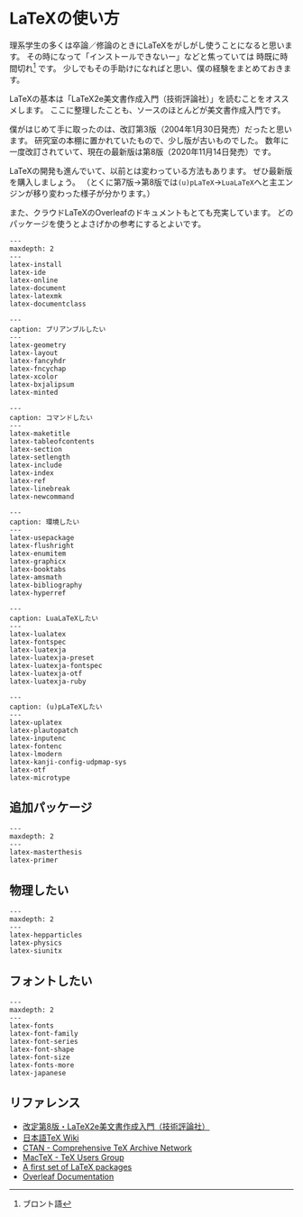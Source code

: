 # LaTeXの使い方

理系学生の多くは卒論／修論のときにLaTeXをがしがし使うことになると思います。
その時になって「インストールできないー」などと焦っていては 時既に時間切れ[^bronto] です。
少しでもその手助けになればと思い、僕の経験をまとめておきます。

[^bronto]: ブロント語

LaTeXの基本は「LaTeX2e美文書作成入門（技術評論社）」を読むことをオススメします。
ここに整理したことも、ソースのほとんどが美文書作成入門です。

僕がはじめて手に取ったのは、改訂第3版（2004年1月30日発売）だったと思います。
研究室の本棚に置かれていたもので、少し版が古いものでした。
数年に一度改訂されていて、現在の最新版は第8版（2020年11月14日発売）です。

LaTeXの開発も進んでいて、以前とは変わっている方法もあります。
ぜひ最新版を購入しましょう。
（とくに第7版→第8版では``(u)pLaTeX``→``LuaLaTeX``へと主エンジンが移り変わった様子が分かります。）

また、クラウドLaTeXのOverleafのドキュメントもとても充実しています。
どのパッケージを使うとよさげかの参考にするとよいです。

```{toctree}
---
maxdepth: 2
---
latex-install
latex-ide
latex-online
latex-document
latex-latexmk
latex-documentclass
```

```{toctree}
---
caption: プリアンブルしたい
---
latex-geometry
latex-layout
latex-fancyhdr
latex-fncychap
latex-xcolor
latex-bxjalipsum
latex-minted
```

```{toctree}
---
caption: コマンドしたい
---
latex-maketitle
latex-tableofcontents
latex-section
latex-setlength
latex-include
latex-index
latex-ref
latex-linebreak
latex-newcommand
```

```{toctree}
---
caption: 環境したい
---
latex-usepackage
latex-flushright
latex-enumitem
latex-graphicx
latex-booktabs
latex-amsmath
latex-bibliography
latex-hyperref
```

```{toctree}
---
caption: LuaLaTeXしたい
---
latex-lualatex
latex-fontspec
latex-luatexja
latex-luatexja-preset
latex-luatexja-fontspec
latex-luatexja-otf
latex-luatexja-ruby
```

```{toctree}
---
caption: (u)pLaTeXしたい
---
latex-uplatex
latex-plautopatch
latex-inputenc
latex-fontenc
latex-lmodern
latex-kanji-config-udpmap-sys
latex-otf
latex-microtype
```

## 追加パッケージ

```{toctree}
---
maxdepth: 2
---
latex-masterthesis
latex-primer
```

## 物理したい

```{toctree}
---
maxdepth: 2
---
latex-hepparticles
latex-physics
latex-siunitx
```

## フォントしたい

```{toctree}
---
maxdepth: 2
---
latex-fonts
latex-font-family
latex-font-series
latex-font-shape
latex-font-size
latex-fonts-more
latex-japanese
```

## リファレンス

- [改定第8版・LaTeX2e美文書作成入門（技術評論社）](https://gihyo.jp/book/2020/978-4-297-11712-2)
- [日本語TeX Wiki](https://texwiki.texjp.org)
- [CTAN - Comprehensive TeX Archive Network](https://ctan.org/)
- [MacTeX - TeX Users Group](https://tug.org/mactex/)
- [A first set of LaTeX packages](https://tug.org/TUGboat/tb41-2/tb128heff-packages.pdf)
- [Overleaf Documentation](https://www.overleaf.com/learn)
